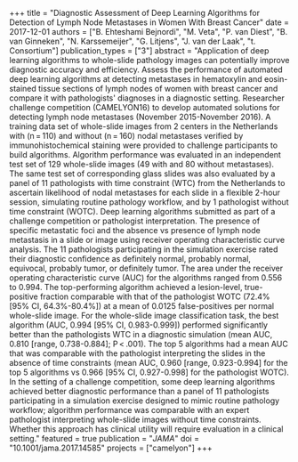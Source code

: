+++
title = "Diagnostic Assessment of Deep Learning Algorithms for Detection of Lymph Node Metastases in Women With Breast Cancer"
date = 2017-12-01
authors = ["B. Ehteshami Bejnordi", "M. Veta", "P. van Diest", "B. van Ginneken", "N. Karssemeijer", "G. Litjens", "J. van der Laak", "t. Consortium"]
publication_types = ["3"]
abstract = "Application of deep learning algorithms to whole-slide pathology images can potentially improve diagnostic accuracy and efficiency. Assess the performance of automated deep learning algorithms at detecting metastases in hematoxylin and eosin-stained tissue sections of lymph nodes of women with breast cancer and compare it with pathologists' diagnoses in a diagnostic setting. Researcher challenge competition (CAMELYON16) to develop automated solutions for detecting lymph node metastases (November 2015-November 2016). A training data set of whole-slide images from 2 centers in the Netherlands with (n = 110) and without (n = 160) nodal metastases verified by immunohistochemical staining were provided to challenge participants to build algorithms. Algorithm performance was evaluated in an independent test set of 129 whole-slide images (49 with and 80 without metastases). The same test set of corresponding glass slides was also evaluated by a panel of 11 pathologists with time constraint (WTC) from the Netherlands to ascertain likelihood of nodal metastases for each slide in a flexible 2-hour session, simulating routine pathology workflow, and by 1 pathologist without time constraint (WOTC). Deep learning algorithms submitted as part of a challenge competition or pathologist interpretation. The presence of specific metastatic foci and the absence vs presence of lymph node metastasis in a slide or image using receiver operating characteristic curve analysis. The 11 pathologists participating in the simulation exercise rated their diagnostic confidence as definitely normal, probably normal, equivocal, probably tumor, or definitely tumor. The area under the receiver operating characteristic curve (AUC) for the algorithms ranged from 0.556 to 0.994. The top-performing algorithm achieved a lesion-level, true-positive fraction comparable with that of the pathologist WOTC (72.4% [95% CI, 64.3%-80.4%]) at a mean of 0.0125 false-positives per normal whole-slide image. For the whole-slide image classification task, the best algorithm (AUC, 0.994 [95% CI, 0.983-0.999]) performed significantly better than the pathologists WTC in a diagnostic simulation (mean AUC, 0.810 [range, 0.738-0.884]; P < .001). The top 5 algorithms had a mean AUC that was comparable with the pathologist interpreting the slides in the absence of time constraints (mean AUC, 0.960 [range, 0.923-0.994] for the top 5 algorithms vs 0.966 [95% CI, 0.927-0.998] for the pathologist WOTC). In the setting of a challenge competition, some deep learning algorithms achieved better diagnostic performance than a panel of 11 pathologists participating in a simulation exercise designed to mimic routine pathology workflow; algorithm performance was comparable with an expert pathologist interpreting whole-slide images without time constraints. Whether this approach has clinical utility will require evaluation in a clinical setting."
featured = true
publication = "*JAMA*"
doi = "10.1001/jama.2017.14585"
projects = ["camelyon"]
+++

